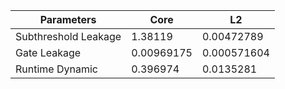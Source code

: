 | Parameters | Core | L2 |
| --- | --- | --- |
| Subthreshold Leakage | 1.38119 | 0.00472789 |
| Gate Leakage | 0.00969175 | 0.000571604 |
| Runtime Dynamic | 0.396974 | 0.0135281 |
